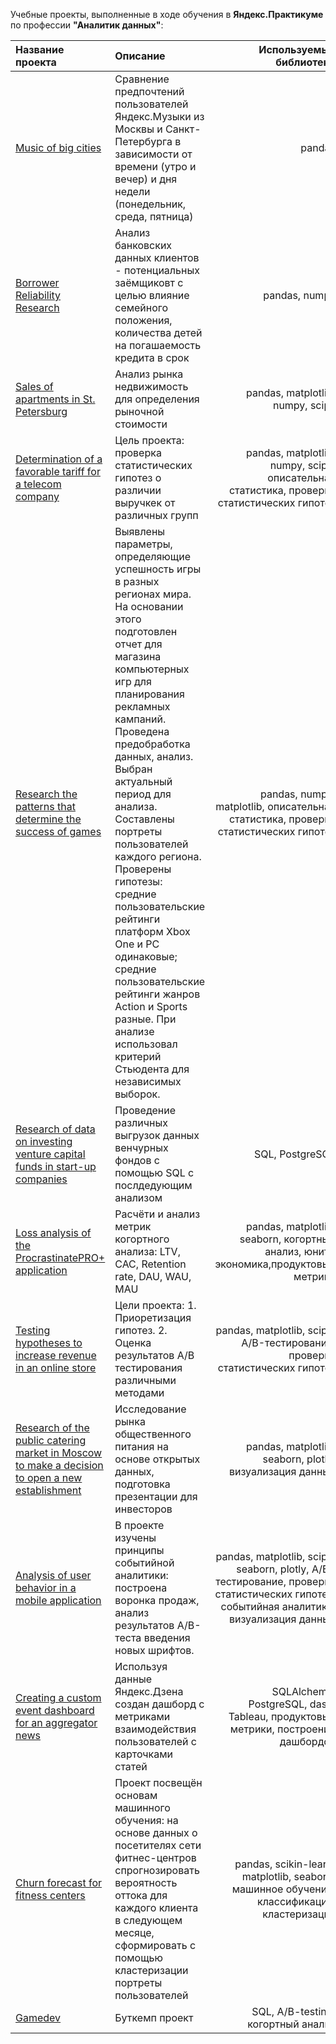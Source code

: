 Учебные проекты, выполненные в ходе обучения в **Яндекс.Практикуме** по профессии **"Аналитик данных"**:

| Название проекта  | Описание  | Используемые библиотеки |
|:------------- |:---------------| -------------:|
| [Music of big cities](https://github.com/Azatru/yandex_practicum/tree/main/1_music_of_big_cities)     | Сравнение предпочтений пользователей Яндекс.Музыки из Москвы и Санкт-Петербурга в зависимости от времени (утро и вечер) и дня недели (понедельник, среда, пятница) |     pandas   |
| [Borrower Reliability Research](https://github.com/Azatru/yandex_practicum/tree/main/2_borrower_reliability_research)      | Aнализ банковских данных клиентов - потенциальных заёмщиковт с целью влияние семейного положения, количества детей на погашаемость кредита в срок       |         pandas, numpy   |
| [Sales of apartments in St. Petersburg](https://github.com/Azatru/yandex_practicum/tree/main/3_sales_of_apartments) | Анализ рынка недвижимость для определения рыночной стоимости        |        pandas, matplotlib, numpy, scipy |
| [Determination of a favorable tariff for a telecom company](https://github.com/Azatru/yandex_practicum/tree/main/4_determination_the_best_tariff)     | Цель проекта: проверка статистических гипотез о различии выручкек от различных групп |     pandas, matplotlib, numpy, scipy, описательная статистика, проверка статистических гипотез   |
| [Research the patterns that determine the success of games](https://github.com/Azatru/yandex_practicum/tree/main/5_research_games_platform)      | Выявлены параметры, определяющие успешность игры в разных регионах мира. На основании этого подготовлен отчет для магазина компьютерных игр для планирования рекламных кампаний. Проведена предобработка данных, анализ. Выбран актуальный период для анализа. Составлены портреты пользователей каждого региона. Проверены гипотезы: средние пользовательские рейтинги платформ Xbox One и PC одинаковые; средние пользовательские рейтинги жанров Action и Sports разные. При анализе использовал критерий Стьюдента для независимых выборок.       |         pandas, numpy, matplotlib, описательная статистика, проверка статистических гипотез   |
| [Research of data on investing venture capital funds in start-up companies](https://github.com/Azatru/yandex_practicum/tree/main/6_venture_investing_research) | Проведение различных выгрузок данных венчурных фондов с помощью SQL с послдедующим анализом       |        SQL, PostgreSQL |
| [Loss analysis of the ProcrastinatePRO+ application](https://github.com/Azatru/yandex_practicum/tree/main/7_cohort_analysis)     | Расчёти и анализ метрик когортного анализа: LTV, CAC, Retention rate, DAU, WAU, MAU |     pandas, matplotlib, seaborn, когортный анализ, юнит-экономика,продуктовые метрики  |
| [Testing hypotheses to increase revenue in an online store](https://github.com/Azatru/yandex_practicum/tree/main/8_ab_test)      | Цели проекта: 1. Приоретизация гипотез. 2. Оценка результатов А/В тестирования различными методами       |         pandas, matplotlib, scipy, A/B-тестирование, проверка статистических гипотез   |
| [Research of the public catering market in Moscow to make a decision to open a new establishment](https://github.com/Azatru/yandex_practicum/tree/main/9_visualisation) | Исследование рынка общественного питания на основе открытых данных, подготовка презентации для инвесторов        |        pandas, matplotlib, seaborn, plotly, визуализация данных |
| [Analysis of user behavior in a mobile application](https://github.com/Azatru/yandex_practicum/tree/main/10_event_analytics) | В проекте изучены принципы событийной аналитики: построена воронка продаж, анализ результатов A/B-теста введения новых шрифтов.       |        pandas, matplotlib, scipy, seaborn, plotly, A/B-тестирование, проверка статистических гипотез, событийная аналитика,  визуализация данных |
| [Creating a custom event dashboard for an aggregator news](https://github.com/Azatru/yandex_practicum/tree/main/11_dashboard)     | Используя данные Яндекс.Дзена создан дашборд с метриками взаимодействия пользователей с карточками статей |     SQLAlchemy, PostgreSQL, dash, Tableau, продуктовые метрики, построение дашбордов   |
| [Churn forecast for fitness centers](https://github.com/Azatru/yandex_practicum/tree/main/12_machine_learning)      | Проект посвещён основам машинного обучения: на основе данных о посетителях сети фитнес-центров спрогнозировать вероятность оттока для каждого клиента в следующем месяце, сформировать с помощью кластеризации портреты пользователей       |         pandas, scikin-learn, matplotlib, seaborn, машинное обучение, классификация, кластеризация   |
| [Gamedev](https://github.com/Azatru/yandex_practicum/tree/main/13_final_bootcamp) | Буткемп проект        |        SQL, A/B-testing, когортный анализ |
